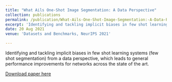 ```yaml
---
title: "What Ails One-Shot Image Segmentation: A Data Perspective"
collection: publications
permalink: /publication/What-Ails-One-Shot-Image-Segmentation:-A-Data-Perspective
excerpt: 'Identifying and tackling implicit biases in few shot learning systems (few shot segmentation) from a data perspective, which leads to general performance improvements for networks across the state of the art.'
date: 20 Aug 2021
venue: 'Datasets and Benchmarks, NeurIPS 2021'

---
```

<!-- paperurl: 'https://openreview.net/pdf?id=BlcUQYxknbX' -->
<!-- citation: 'Your Name, You. (2009). &quot;Paper Title Number 1.&quot; <i>Journal 1</i>. 1(1).' -->

Identifying and tackling implicit biases in few shot learning systems (few shot segmentation) from a data perspective, which leads to general performance improvements for networks across the state of the art.

[Download paper here](http://academicpages.github.io/files/paper1.pdf)

<!-- Recommended citation: Your Name, You. (2009). "Paper Title Number 1." <i>Journal 1</i>. 1(1). -->
